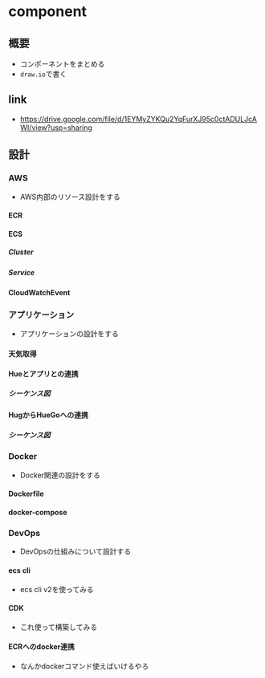 # component

## 概要

- コンポーネントをまとめる
- `draw.io`で書く

## link

- https://drive.google.com/file/d/1EYMyZYKQu2YqFurXJ95c0ctADULJcAWI/view?usp=sharing

## 設計

### AWS

- AWS内部のリソース設計をする

#### ECR

#### ECS

##### Cluster

##### Service

#### CloudWatchEvent

### アプリケーション

- アプリケーションの設計をする

#### 天気取得

#### Hueとアプリとの連携

##### シーケンス図

#### HugからHueGoへの連携

##### シーケンス図

### Docker

- Docker関連の設計をする

#### Dockerfile

#### docker-compose

### DevOps

- DevOpsの仕組みについて設計する

#### ecs cli

- ecs cli v2を使ってみる

#### CDK

- これ使って構築してみる

#### ECRへのdocker連携

- なんかdockerコマンド使えばいけるやろ
